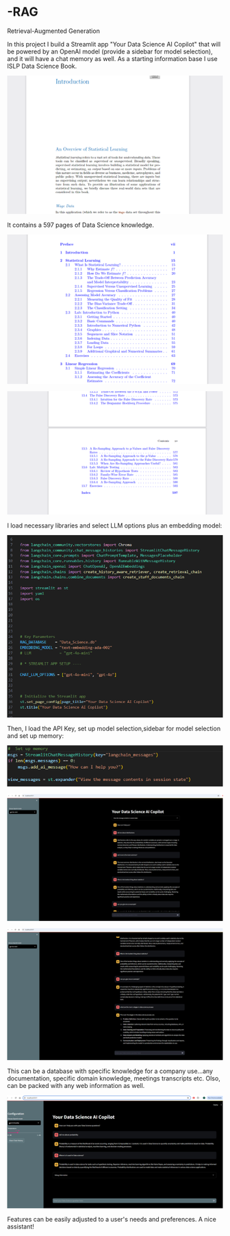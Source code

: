 # -RAG
Retrieval-Augmented Generation


In this project I build a Streamlit app "Your Data Science AI Copilot" that will be powered by an OpenAI model (provide a sidebar for model selection), and it will have a chat memory as well.
As a starting information base I use  ISLP Data Science Book.


![image alt](https://github.com/boprosv/-RAG/blob/main/Screenshot%202025-01-01%20130042.png?raw=true)


It contains a 597 pages of Data Science knowledge.

![image alt](https://github.com/boprosv/-RAG/blob/main/Screenshot%202025-01-01%20125957.png?raw=true)

![image alt](https://github.com/boprosv/-RAG/blob/main/Screenshot%202025-01-01%20130018.png?raw=true)


I load necessary libraries and select LLM options plus an embedding model:


![image alt](https://github.com/boprosv/-RAG/blob/main/Screenshot%202025-01-01%20122246.png?raw=true)

Then, I load the API Key, set up model selection,sidebar for model selection and set up memory:

![image alt](https://github.com/boprosv/-RAG/blob/main/Screenshot%202025-01-09%20160441.png?raw=true)


![image alt](https://github.com/boprosv/-RAG/blob/main/Screenshot%202025-01-01%20122216.png?raw=true)

![image alt](https://github.com/boprosv/-RAG/blob/main/Screenshot%202025-01-01%20124524.png?raw=true)

This can be a database with specific knowledge for a company use...any documentation, specific domain knowledge, meetings transcripts etc. Olso, can be packed with any web information as well.

![image alt](https://github.com/boprosv/-RAG/blob/main/Screenshot%202025-01-14%20121117.png?raw=true)

Features can be easily adjusted to a user's needs and preferences. A nice assistant!
